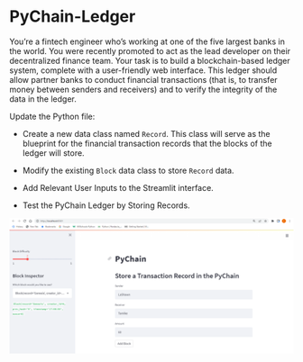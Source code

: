 # PyChain-Ledger

You’re a fintech engineer who’s working at one of the five largest banks in the world. You were recently promoted to act as the lead developer on their decentralized finance team. Your task is to build a blockchain-based ledger system, complete with a user-friendly web interface. This ledger should allow partner banks to conduct financial transactions (that is, to transfer money between senders and receivers) and to verify the integrity of the data in the ledger.

Update the Python file:

* Create a new data class named `Record`. This class will serve as the blueprint for the financial transaction records that the blocks of the ledger will store.

* Modify the existing `Block` data class to store `Record` data.

* Add Relevant User Inputs to the Streamlit interface.

* Test the PyChain Ledger by Storing Records.


![alt=""](https://github.com/Springe09/PyChain-Ledger/blob/main/Capture.PNG)
